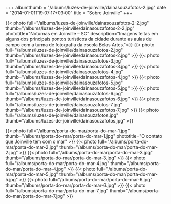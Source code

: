 +++
albumthumb = "/albums/luzes-de-joinville/dainasouzafotos-2.jpg"
date = "2014-01-01T19:07:17+03:00"
title = "Sobre Joinville"
+++

{{< photo full="/albums/luzes-de-joinville/dainasouzafotos-2-2.jpg" thumb="/albums/luzes-de-joinville/dainasouzafotos-2-2.jpg" 
phototitle="Noturnas em Joinville – SC" 
description="Imagens feitas em alguns dos principais pontos turísticos da cidade durante as aulas de campo com a turma de fotografia da escola Belas Artes.">}}
{{< photo full="/albums/luzes-de-joinville/dainasouzafotos-2.jpg" thumb="/albums/luzes-de-joinville/dainasouzafotos-2.jpg" >}}
{{< photo full="/albums/luzes-de-joinville/dainasouzafotos-3.jpg" thumb="/albums/luzes-de-joinville/dainasouzafotos-3.jpg" >}}
{{< photo full="/albums/luzes-de-joinville/dainasouzafotos-4.jpg" thumb="/albums/luzes-de-joinville/dainasouzafotos-4.jpg" >}}
{{< photo full="/albums/luzes-de-joinville/dainasouzafotos-5.jpg" thumb="/albums/luzes-de-joinville/dainasouzafotos-5.jpg" >}}
{{< photo full="/albums/luzes-de-joinville/dainasouzafotos-6.jpg" thumb="/albums/luzes-de-joinville/dainasouzafotos-6.jpg" >}}
{{< photo full="/albums/luzes-de-joinville/dainasouzafotos-7.jpg" thumb="/albums/luzes-de-joinville/dainasouzafotos-7.jpg" >}}
{{< photo full="/albums/luzes-de-joinville/dainasouzafotos.jpg" thumb="/albums/luzes-de-joinville/dainasouzafotos.jpg" >}}

{{< photo full="/albums/porta-do-mar/porta-do-mar-1.jpg" thumb="/albums/porta-do-mar/porta-do-mar-1.jpg" 
phototitle="O contato que Joinville tem com o mar" >}}
{{< photo full="/albums/porta-do-mar/porta-do-mar-2.jpg" 
         thumb="/albums/porta-do-mar/porta-do-mar-2.jpg"  >}}
{{< photo full="/albums/porta-do-mar/porta-do-mar-3.jpg" 
         thumb="/albums/porta-do-mar/porta-do-mar-3.jpg"  >}}
{{< photo full="/albums/porta-do-mar/porta-do-mar-4.jpg" 
         thumb="/albums/porta-do-mar/porta-do-mar-4.jpg"  >}}
{{< photo full="/albums/porta-do-mar/porta-do-mar-5.jpg" 
         thumb="/albums/porta-do-mar/porta-do-mar-5.jpg"  >}}
{{< photo full="/albums/porta-do-mar/porta-do-mar-6.jpg" 
         thumb="/albums/porta-do-mar/porta-do-mar-6.jpg"  >}}
{{< photo full="/albums/porta-do-mar/porta-do-mar-7.jpg" 
         thumb="/albums/porta-do-mar/porta-do-mar-7.jpg"  >}}